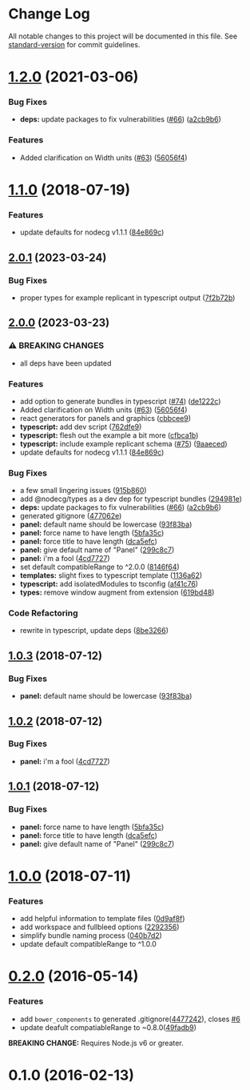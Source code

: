 # Change Log

All notable changes to this project will be documented in this file. See [standard-version](https://github.com/conventional-changelog/standard-version) for commit guidelines.

<a name="1.2.0"></a>

# [1.2.0](https://github.com/nodecg/generator-nodecg/compare/v1.1.0...v1.2.0) (2021-03-06)

### Bug Fixes

-   **deps:** update packages to fix vulnerabilities ([#66](https://github.com/nodecg/generator-nodecg/issues/66)) ([a2cb9b6](https://github.com/nodecg/generator-nodecg/commit/a2cb9b6))

### Features

-   Added clarification on Width units ([#63](https://github.com/nodecg/generator-nodecg/issues/63)) ([56056f4](https://github.com/nodecg/generator-nodecg/commit/56056f4))

<a name="1.1.0"></a>

# [1.1.0](https://github.com/nodecg/generator-nodecg/compare/v1.0.3...v1.1.0) (2018-07-19)

### Features

-   update defaults for nodecg v1.1.1 ([84e869c](https://github.com/nodecg/generator-nodecg/commit/84e869c))

<a name="1.0.3"></a>

## [2.0.1](https://github.com/nodecg/generator-nodecg/compare/v2.0.0...v2.0.1) (2023-03-24)

### Bug Fixes

-   proper types for example replicant in typescript output ([7f2b72b](https://github.com/nodecg/generator-nodecg/commit/7f2b72b585ffde70ca7dfc7d0c14a62585fe92fb))

## [2.0.0](https://github.com/nodecg/generator-nodecg/compare/v1.0.0...v2.0.0) (2023-03-23)

### ⚠ BREAKING CHANGES

-   all deps have been updated

### Features

-   add option to generate bundles in typescript ([#74](https://github.com/nodecg/generator-nodecg/issues/74)) ([de1222c](https://github.com/nodecg/generator-nodecg/commit/de1222cd907a34ae54a2a5720a81dd8a59b2e491))
-   Added clarification on Width units ([#63](https://github.com/nodecg/generator-nodecg/issues/63)) ([56056f4](https://github.com/nodecg/generator-nodecg/commit/56056f44e5b32cc158e356e604963989dfec965b))
-   react generators for panels and graphics ([cbbcee9](https://github.com/nodecg/generator-nodecg/commit/cbbcee9455f5e0b944067cb2931bb67b7a2cda2a))
-   **typescript:** add dev script ([762dfe9](https://github.com/nodecg/generator-nodecg/commit/762dfe991df03225525a2a2c035f2ae84085a16b))
-   **typescript:** flesh out the example a bit more ([cfbca1b](https://github.com/nodecg/generator-nodecg/commit/cfbca1b52feae3a6dde3a52c18deb50dec959c25))
-   **typescript:** include example replicant schema ([#75](https://github.com/nodecg/generator-nodecg/issues/75)) ([9aaeced](https://github.com/nodecg/generator-nodecg/commit/9aaeced7a45871d0f627ea74a8c69925969f3848))
-   update defaults for nodecg v1.1.1 ([84e869c](https://github.com/nodecg/generator-nodecg/commit/84e869c1713be5460e14073c82cd45c3b8d9c098))

### Bug Fixes

-   a few small lingering issues ([915b860](https://github.com/nodecg/generator-nodecg/commit/915b8604604b4124afac055c37377d6be59db918))
-   add @nodecg/types as a dev dep for typescript bundles ([294981e](https://github.com/nodecg/generator-nodecg/commit/294981ed82070c1e9932d6364047f7764f64b2d0))
-   **deps:** update packages to fix vulnerabilities ([#66](https://github.com/nodecg/generator-nodecg/issues/66)) ([a2cb9b6](https://github.com/nodecg/generator-nodecg/commit/a2cb9b6aa5724264f476f8999b5c40ea4dfbd277))
-   generated gitignore ([477062e](https://github.com/nodecg/generator-nodecg/commit/477062e449cd38297511cceb3f86e61874111565))
-   **panel:** default name should be lowercase ([93f83ba](https://github.com/nodecg/generator-nodecg/commit/93f83bab9acf8ff1c28e1b51af0c952bed850018))
-   **panel:** force name to have length ([5bfa35c](https://github.com/nodecg/generator-nodecg/commit/5bfa35ce7900281fdd2fce67b9399943ce4104ef))
-   **panel:** force title to have length ([dca5efc](https://github.com/nodecg/generator-nodecg/commit/dca5efcbf7895da41536d358f1b99bb7e9e8b15c))
-   **panel:** give default name of "Panel" ([299c8c7](https://github.com/nodecg/generator-nodecg/commit/299c8c7d7da7cd861961197e74705ecb624d94b5))
-   **panel:** i'm a fool ([4cd7727](https://github.com/nodecg/generator-nodecg/commit/4cd7727c1ec3e8da65be38d251d776115d726efb))
-   set default compatibleRange to ^2.0.0 ([8146f64](https://github.com/nodecg/generator-nodecg/commit/8146f6405b2466a6c54ef2e2f90adf52ced567c0))
-   **templates:** slight fixes to typescript template ([1136a62](https://github.com/nodecg/generator-nodecg/commit/1136a622e563bb62eeb6095a44098607e11eb71c))
-   **typescript:** add isolatedModules to tsconfig ([af41c76](https://github.com/nodecg/generator-nodecg/commit/af41c76dedf33c2fb0ccf87babfcfd2badb0f09b))
-   **types:** remove window augment from extension ([619bd48](https://github.com/nodecg/generator-nodecg/commit/619bd48a2c23cb6363fd95819a1067de8702c7b8))

### Code Refactoring

-   rewrite in typescript, update deps ([8be3266](https://github.com/nodecg/generator-nodecg/commit/8be326611eb41a3ded0733eca10981bc1139e6ed))

## [1.0.3](https://github.com/nodecg/generator-nodecg/compare/v1.0.2...v1.0.3) (2018-07-12)

### Bug Fixes

-   **panel:** default name should be lowercase ([93f83ba](https://github.com/nodecg/generator-nodecg/commit/93f83ba))

<a name="1.0.2"></a>

## [1.0.2](https://github.com/nodecg/generator-nodecg/compare/v1.0.1...v1.0.2) (2018-07-12)

### Bug Fixes

-   **panel:** i'm a fool ([4cd7727](https://github.com/nodecg/generator-nodecg/commit/4cd7727))

<a name="1.0.1"></a>

## [1.0.1](https://github.com/nodecg/generator-nodecg/compare/v1.0.0...v1.0.1) (2018-07-12)

### Bug Fixes

-   **panel:** force name to have length ([5bfa35c](https://github.com/nodecg/generator-nodecg/commit/5bfa35c))
-   **panel:** force title to have length ([dca5efc](https://github.com/nodecg/generator-nodecg/commit/dca5efc))
-   **panel:** give default name of "Panel" ([299c8c7](https://github.com/nodecg/generator-nodecg/commit/299c8c7))

<a name="1.0.0"></a>

# [1.0.0](https://github.com/nodecg/generator-nodecg/compare/v0.2.0...v1.0.0) (2018-07-11)

### Features

-   add helpful information to template files ([0d9af8f](https://github.com/nodecg/generator-nodecg/commit/0d9af8f))
-   add workspace and fullbleed options ([2292356](https://github.com/nodecg/generator-nodecg/commit/2292356))
-   simplify bundle naming process ([040b7d2](https://github.com/nodecg/generator-nodecg/commit/040b7d2))
-   update default compatibleRange to ^1.0.0

<a name="0.2.0"></a>

# [0.2.0](https://github.com/nodecg/generator-nodecg/compare/v0.1.0...v0.2.0) (2016-05-14)

### Features

-   add `bower_components` to generated .gitignore([4477242](https://github.com/nodecg/generator-nodecg/commit/4477242)), closes [#6](https://github.com/nodecg/generator-nodecg/issues/6)
-   update deafult compatiableRange to ~0.8.0([49fadb9](https://github.com/nodecg/generator-nodecg/commit/49fadb9))

**BREAKING CHANGE:** Requires Node.js v6 or greater.

<a name="0.1.0"></a>

# 0.1.0 (2016-02-13)
